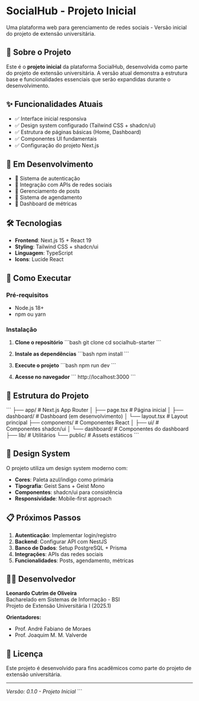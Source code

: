 # SocialHub - Projeto Inicial

Uma plataforma web para gerenciamento de redes sociais - Versão inicial do projeto de extensão universitária.

## 🚀 Sobre o Projeto

Este é o **projeto inicial** da plataforma SocialHub, desenvolvida como parte do projeto de extensão universitária. A versão atual demonstra a estrutura base e funcionalidades essenciais que serão expandidas durante o desenvolvimento.

## ✨ Funcionalidades Atuais

- ✅ Interface inicial responsiva
- ✅ Design system configurado (Tailwind CSS + shadcn/ui)
- ✅ Estrutura de páginas básicas (Home, Dashboard)
- ✅ Componentes UI fundamentais
- ✅ Configuração do projeto Next.js

## 🔄 Em Desenvolvimento

- 🔄 Sistema de autenticação
- 🔄 Integração com APIs de redes sociais
- 🔄 Gerenciamento de posts
- 🔄 Sistema de agendamento
- 🔄 Dashboard de métricas

## 🛠️ Tecnologias

- **Frontend**: Next.js 15 + React 19
- **Styling**: Tailwind CSS + shadcn/ui
- **Linguagem**: TypeScript
- **Icons**: Lucide React

## 🚀 Como Executar

### Pré-requisitos
- Node.js 18+
- npm ou yarn

### Instalação

1. **Clone o repositório**
\`\`\`bash
git clone <repository-url>
cd socialhub-starter
\`\`\`

2. **Instale as dependências**
\`\`\`bash
npm install
\`\`\`

3. **Execute o projeto**
\`\`\`bash
npm run dev
\`\`\`

4. **Acesse no navegador**
\`\`\`
http://localhost:3000
\`\`\`

## 📁 Estrutura do Projeto

\`\`\`
├── app/                    # Next.js App Router
│   ├── page.tsx           # Página inicial
│   ├── dashboard/         # Dashboard (em desenvolvimento)
│   └── layout.tsx         # Layout principal
├── components/            # Componentes React
│   ├── ui/               # Componentes shadcn/ui
│   └── dashboard/        # Componentes do dashboard
├── lib/                  # Utilitários
└── public/              # Assets estáticos
\`\`\`

## 🎨 Design System

O projeto utiliza um design system moderno com:
- **Cores**: Paleta azul/indigo como primária
- **Tipografia**: Geist Sans + Geist Mono
- **Componentes**: shadcn/ui para consistência
- **Responsividade**: Mobile-first approach

## 📋 Próximos Passos

1. **Autenticação**: Implementar login/registro
2. **Backend**: Configurar API com NestJS
3. **Banco de Dados**: Setup PostgreSQL + Prisma
4. **Integrações**: APIs das redes sociais
5. **Funcionalidades**: Posts, agendamento, métricas

## 👨‍💻 Desenvolvedor

**Leonardo Cutrim de Oliveira**  
Bacharelado em Sistemas de Informação - BSI  
Projeto de Extensão Universitária I (2025.1)

**Orientadores:**
- Prof. André Fabiano de Moraes
- Prof. Joaquim M. M. Valverde

## 📄 Licença

Este projeto é desenvolvido para fins acadêmicos como parte do projeto de extensão universitária.

---

*Versão: 0.1.0 - Projeto Inicial*
\`\`\`

```typescriptreact file="" isHidden
